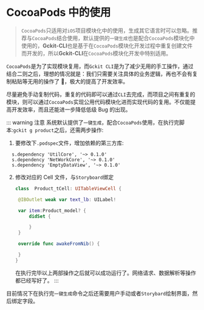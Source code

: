 # CocoaPods 中的使用

> `CocoaPods`只适用对`iOS`项目模块化中的使用，生成其它语言时可以忽略。推荐与`CocoaPods`结合使用，默认提供的`一键生成`也是配合`CocoaPods`模块化中使用的，**Gckit-CLI**也是基于在`CocoaPods`模块化开发过程中重复创建文件而开发的，所以**Gckit-CLI**在`CocoaPods`模块化开发中特别适用。

`CocoaPods`是为了实现模块复用，而`Gckit CLI`是为了减少无用的手工操作，通过结合二则之后，理想的情况就是：我们只需要关注具体的业务逻辑，再也不会有复制粘贴等无用的操作了 👏，极大的提高了开发效率。

尽量避免手动复制代码，重复的代码即可以通过`CLI`去完成，而项目之间有重复的模块，则可以通过`CocoaPods`实现公用代码模块化进而实现代码的复用。不仅能提高开发效率，而且还能进一步降低低级 Bug 的出现。

::: warning 注意
系统默认提供了`一键生成`，配合`CocoaPods`使用，在执行完脚本:`gckit g product`之后，还需两步操作:

1. 要修改下`.podspec`文件，增加依赖的第三方库:

```
  s.dependency 'UtilCore', '~> 0.1.0'
  s.dependency 'NetWorkCore', '~> 0.1.0'
  s.dependency 'EmptyDataView', '~> 0.1.0'
```

2. 修改对应的 Cell 文件，与`Storyboard`绑定

   ```Swift
   class  Product_tCell: UITableViewCell {

    @IBOutlet weak var text_lb: UILabel!

    var item:Product_model? {
        didSet {

        }
    }

    override func awakeFromNib() {

    }
   }
   ```

   在执行完毕以上两部操作之后就可以成功运行了。网络请求、数据解析等操作都已经写好了。
   :::

目前情况下在执行完`一键生成`命令之后还需要用户手动或者`Storybard`绘制界面，然后绑定字段。
